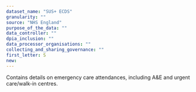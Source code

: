 ```yaml
---
dataset_name: "SUS+ ECDS"
granularity: ""
source: "NHS England"
purpose_of_the_data: ""
data_controller: ""
dpia_inclusion: ""
data_processor_organisations: ""
collecting_and_sharing_governance: ""
first_letter: S
new: 
---
```

Contains details on emergency care attendances, including A&E and urgent care/walk-in centres.
